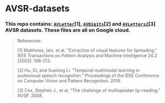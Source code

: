 # AVSR-datasets

### This repo contains: [`AVLetter`](https://drive.google.com/file/d/1RT1beWiBTyFHt6KlBwjlja9GyOyJ2zed/view?usp=sharing)[1], [`AVDigits`](https://drive.google.com/file/d/1ftS9GHYkOyQ-hQdFvamTblYyIWQCTWud/view?usp=sharing)[2] and [`AVLetters2`](https://drive.google.com/file/d/1QSlYMe_VEIDjHr59YX72kddKkYlkpT2i/view?usp=sharing)[3] AVSR datasets. These files are all on Google cloud.

> References:
>
> [1] Matthews, Iain, et al. "Extraction of visual features for lipreading." IEEE Transactions on Pattern Analysis and Machine Intelligence 24.2 (2002): 198-213.
>
> [2] Hu, Di, and Xuelong Li. "Temporal multimodal learning in audiovisual speech recognition." Proceedings of the IEEE Conference on Computer Vision and Pattern Recognition. 2016.
>
> [3] Cox, Stephen J., et al. "The challenge of multispeaker lip-reading." AVSP. 2008.
